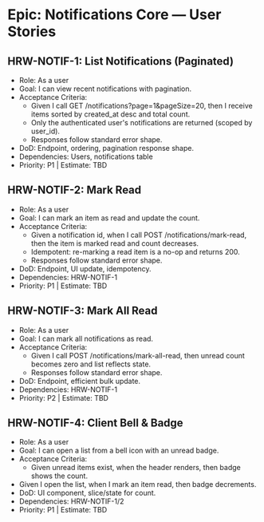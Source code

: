 # Epic: Notifications Core — User Stories

## HRW-NOTIF-1: List Notifications (Paginated)
- Role: As a user
- Goal: I can view recent notifications with pagination.
- Acceptance Criteria:
  - Given I call GET /notifications?page=1&pageSize=20, then I receive items sorted by created_at desc and total count.
  - Only the authenticated user's notifications are returned (scoped by user_id).
  - Responses follow standard error shape.
- DoD: Endpoint, ordering, pagination response shape.
- Dependencies: Users, notifications table
- Priority: P1 | Estimate: TBD

## HRW-NOTIF-2: Mark Read
- Role: As a user
- Goal: I can mark an item as read and update the count.
- Acceptance Criteria:
  - Given a notification id, when I call POST /notifications/mark-read, then the item is marked read and count decreases.
  - Idempotent: re-marking a read item is a no-op and returns 200.
  - Responses follow standard error shape.
- DoD: Endpoint, UI update, idempotency.
- Dependencies: HRW-NOTIF-1
- Priority: P1 | Estimate: TBD

## HRW-NOTIF-3: Mark All Read
- Role: As a user
- Goal: I can mark all notifications as read.
- Acceptance Criteria:
  - Given I call POST /notifications/mark-all-read, then unread count becomes zero and list reflects state.
  - Responses follow standard error shape.
- DoD: Endpoint, efficient bulk update.
- Dependencies: HRW-NOTIF-1
- Priority: P2 | Estimate: TBD

## HRW-NOTIF-4: Client Bell & Badge
- Role: As a user
- Goal: I can open a list from a bell icon with an unread badge.
- Acceptance Criteria:
  - Given unread items exist, when the header renders, then badge shows the count.
-  Given I open the list, when I mark an item read, then badge decrements.
- DoD: UI component, slice/state for count.
- Dependencies: HRW-NOTIF-1/2
- Priority: P1 | Estimate: TBD
